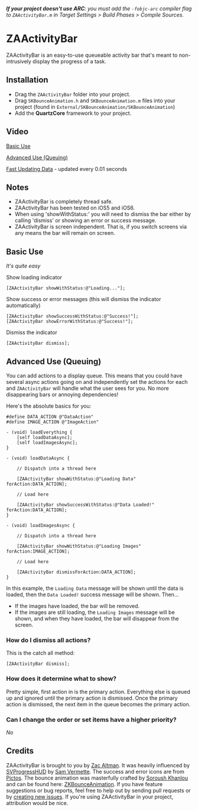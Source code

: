 _**If your project doesn't use ARC**: you must add the `-fobjc-arc` compiler flag to `ZAActivityBar.m` in Target Settings > Build Phases > Compile Sources._

# ZAActivityBar

ZAActivityBar is an easy-to-use queueable activity bar that's meant to non-intrusively display the progress of a task.

## Installation

* Drag the `ZAActivityBar` folder into your project.
* Drag `SKBounceAnimation.h` and `SKBounceAnimation.m` files into your project (found in `External/SKBounceAnimation/SKBounceAnimation`)
* Add the **QuartzCore** framework to your project.

## Video

[Basic Use](https://www.dropbox.com/s/bwv8z9u595ehngi/ZAActivityBar.mov)

[Advanced Use (Queuing)](https://www.dropbox.com/s/g1ka7j90z81jgjr/ZAActivityBarQueue.mov)

[Fast Updating Data](https://www.dropbox.com/s/0b9h8cfrcfgtweo/ZAActivityBarFastUpdating.mov) - updated every 0.01 seconds

## Notes
* ZAActivityBar is completely thread safe.
* ZAActivityBar has been tested on iOS5 and iOS6.
* When using 'showWithStatus:' you will need to dismiss the bar either by calling 'dismiss' or showing an error or success message.
* ZAActivityBar is screen independent. That is, if you switch screens via any means the bar will remain on screen.

## Basic Use

_It's quite easy_

Show loading indicator

    [ZAActivityBar showWithStatus:@"Loading..."];

Show success or error messages (this will dismiss the indicator automatically)

    [ZAActivityBar showSuccessWithStatus:@"Success!"];
    [ZAActivityBar showErrorWithStatus:@"Success!"];

Dismiss the indicator

    [ZAActivityBar dismiss];
    
## Advanced Use (Queuing)

You can add actions to a display queue. This means that you could have several async actions going on and independently set the actions for each and `ZAActivityBar` will handle what the user sees for you. No more disappearing bars or annoying dependencies!

Here's the absolute basics for you:

	#define DATA_ACTION @"DataAction"
	#define IMAGE_ACTION @"ImageAction"
	
	- (void) loadEverything {
		[self loadDataAsync];
		[self loadImagesAsync];
	}
	
	- (void) loadDataAsync {
		
		// Dispatch into a thread here
		
		[ZAActivityBar showWithStatus:@"Loading Data" forAction:DATA_ACTION];
		
		// Load here
		
	    [ZAActivityBar showSuccessWithStatus:@"Data Loaded!" forAction:DATA_ACTION];
	}
	
	- (void) loadImagesAsync {
	
		// Dispatch into a thread here
		
		[ZAActivityBar showWithStatus:@"Loading Images" forAction:IMAGE_ACTION];
		
		// Load here
		
		[ZAActivityBar dismissForAction:DATA_ACTION];
	}
	
In this example, the `Loading Data` message will be shown until the data is loaded, then the `Data Loaded!` success message will be shown. Then...
* If the images have loaded, the bar will be removed.
* If the images are still loading, the `Loading Images` message will be shown, and when they have loaded, the bar will disappear from the screen.

### How do I dismiss all actions?

This is the catch all method:

	[ZAActivityBar dismiss];

### How does it determine what to show?

Pretty simple, first action in is the primary action. Everything else is queued up and ignored until the primary action is dismissed. Once the primary action is dismissed, the next item in the queue becomes the primary action.

### Can I change the order or set items have a higher priority?
_No_

## Credits

ZAActivityBar is brought to you by [Zac Altman](https://github.com/zacaltman). It was heavily influenced by [SVProgressHUD](https://raw.github.com/samvermette/SVProgressHUD) by [Sam Vermette](http://samvermette.com). The success and error icons are from [Pictos](http://pictos.cc/). The bounce animation was masterfully crafted by [Soroush Khanlou](http://khanlou.com/) and can be found here: [ZKBounceAnimation](https://github.com/khanlou/SKBounceAnimation). If you have feature suggestions or bug reports, feel free to help out by sending pull requests or by [creating new issues](https://github.com/zacaltman/ZAActivityBar/issues/new). If you're using ZAActivityBar in your project, attribution would be nice.